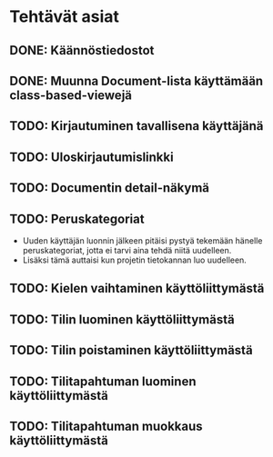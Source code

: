 # Tehtävät asiat

## DONE: Käännöstiedostot

## DONE: Muunna Document-lista käyttämään class-based-viewejä

## TODO: Kirjautuminen tavallisena käyttäjänä

## TODO: Uloskirjautumislinkki

## TODO: Documentin detail-näkymä

## TODO: Peruskategoriat
  - Uuden käyttäjän luonnin jälkeen pitäisi pystyä tekemään hänelle
    peruskategoriat, jotta ei tarvi aina tehdä niitä uudelleen.
  - Lisäksi tämä auttaisi kun projetin tietokannan luo uudelleen.

## TODO: Kielen vaihtaminen käyttöliittymästä

## TODO: Tilin luominen käyttöliittymästä

## TODO: Tilin poistaminen käyttöliittymästä

## TODO: Tilitapahtuman luominen käyttöliittymästä

## TODO: Tilitapahtuman muokkaus käyttöliittymästä
